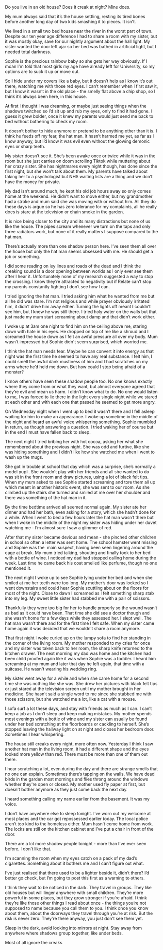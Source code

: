 Do you live in an old house? Does it creak at night? Mine does.

My mum always said that it’s the house settling, resting its tired bones before another long day of two kids smashing it to pieces. It isn't.

We lived in a small two bed house near the river in the worst part of town. Despite our ten year age difference I had to share a room with my sister, but it was mostly okay, save for our nightly argument about the hall light. My sister wanted the door left ajar so her bed was bathed in artificial light, but I needed total darkness.

Sophie is the precious rainbow baby so she gets her way obviously. If I moan I'm told that most girls my age have already left for University, so my options are to suck it up or move out.

So I hide under my covers like a baby, but it doesn’t help as I know it’s out there, watching me with those red eyes. I can’t remember when I first saw it, but I know it wasn’t in the old place - the smelly flat above a chip shop, so I think it’s always been here, in this house. 

At first I thought I was dreaming, or maybe just seeing things when the shadows twitched so I’d sit up and rub my eyes, only to find it had gone. I guess it grew bolder, once it knew my parents would just send me back to bed without bothering to check my room. 

It doesn’t bother to hide anymore or pretend to be anything other than it is. I think he feeds off my fear, the hat man. It hasn’t harmed me yet, as far as I know anyway, but I’d know it was evil even without the glowing demonic eyes or sharp teeth. 

My sister doesn’t see it. She’s been awake once or twice while it was in the room but she just carries on doom scrolling Tiktok while muttering about her crazy sister. She has nightmares every night though, has done since the first night, but she won’t talk about them. My parents have talked about taking her to a psychologist but NHS waiting lists are a thing and we don’t have the money for private.

My dad isn’t around much, he kept his old job hours away so only comes home at the weekend. He didn’t want to move either, but my grandmother had a stroke and mum said she was moving with or without him. All they do these days is argue so he has zero tolerance for my complaints, all he really does is stare at the television or chain smoke in the garden. 

It is nice being closer to the city and its many distractions but none of us like the house. The pipes scream whenever we turn on the taps and only three radiators work, but none of it really matters I suppose compared to the hat man. 

There’s actually more than one shadow person here. I’ve seen them all over the house but only the hat man seems obsessed with me. He should get a job or something.

I did some reading on ley lines and roads of the dead and I think the creaking sound is a door opening between worlds as I only ever see them after I hear it. Unfortunately none of my research suggested a way to stop the crossing. I know they’re attracted to negativity but if Relate can’t stop my parents constantly fighting I don’t see how I can. 

I tried ignoring the hat man. I tried asking him what he wanted from me but all he did was stare. I’m not religious and while prayer obviously irritated him, it didn’t drive him away either. Turning the lights off meant I couldn’t see him, but I knew he was still there. I tried holy water on the walls but that just made my mum start screaming about damp and that didn’t work either.

I woke up at 3am one night to find him on the ceiling above me, staring down with hate in his eyes. He dropped on top of me like a shroud and I screamed the house down as I felt an awful pressure all over my body. Mum wasn't impressed but Sophie didn't seem surprised, which worried me.

I think the hat man needs fear. Maybe he can convert it into energy as that night was the first time he seemed to have any real substance. I felt him, I could smell the awful dank mustiness of him and I had scratches on my arms where he’d held me down. But how could I stop being afraid of a monster?

I know others have seen these shadow people too. No one knows exactly where they come from or what they want, but almost everyone agreed that they’re evil and mean us harm. I didn’t know what to do. No one would listen to me, I was forced to lie there in the light every single night while we stared at each other and with each one that passed he seemed to get more angry. 

On Wednesday night when I went up to bed it wasn’t there and I fell asleep waiting for him to make an appearance. I woke up sometime in the middle of the night and heard an awful voice whispering something. Sophie mumbled in return, as though answering a question. I tried waking her of course but in the end I must have fallen back to sleep.

The next night I tried bribing her with hot cocoa, asking her what she remembered about the previous night. She was odd and furtive, like she was hiding something and I didn’t like how she watched me when I went to wash up the mugs. 

She got in trouble at school that day which was a surprise, she’s normally a model pupil. She wouldn’t play with her friends and all she wanted to do was sit in the front room and draw pictures, using a lot of black felt tips. When my mum asked to see Sophie started screaming and tore them all up which meant in another historic event, she was sent to our room. As she climbed up the stairs she turned and smiled at me over her shoulder and there was something of the hat man in it. 

By the time bedtime arrived all seemed normal again. My sister ate her dinner and had her bath, even asking for a story, which she hadn’t done for a while. When I went to bed a few hours later the hat man wasn’t there but when I woke in the middle of the night my sister was hiding under her duvet watching me - I’m almost sure I saw a glimmer of red. 

After that my sister became devious and mean - she pinched other children in school so often a letter was sent home. The school hamster went missing and Sophie was the  main suspect, having been seen lingering around the cage at break. My mum tried talking, shouting and finally took to her bed with a bottle of wine. I noticed my dad had stopped calling home during the week. Last time he came back his coat smelled like perfume, though no one mentioned it.

The next night I woke up to see Sophie lying under her bed and when she smiled at me her teeth were too long. My mother’s door was locked so I went downstairs and could hear Sophie scuttling about on the floors for most of the night. Close to dawn I screamed as I felt something sharp stab into my leg. My sweet little sister had stabbed me with a pair of scissors. 

Thankfully they were too big for her to handle properly so the wound wasn’t as bad as it could have been. That time she did see a doctor though and she wasn’t home for a few days while they assessed her. I slept well. The hat man wasn’t there and for the first time I felt safe. When my sister came home again it was decided that we wouldn’t share a room anymore.

That first night I woke curled up on the lumpy sofa to find her standing in the corner of the living room. My mother responded to my cries for once and my sister was taken back to her room, the sharp knife returned to the kitchen drawer. The next morning my dad was home and the kitchen had been child proofed again like it was when Sophie was a toddler. I heard him screaming at my mum and later that day he left again, that time with a suitcase. He wasn't wearing his wedding ring.

My sister went away for a while and when she came home for a second time she was nothing like she was. She drew her pictures with black felt tips or just stared at the television screen until my mother brought in her medicine. She hasn’t said a single word to me since she stabbed me with those scissors, but she watched me a lot, like a cat with a mouse. 

I sofa surf a lot these days, and stay with friends as much as I can. I can’t keep a job as I don’t sleep and keep making mistakes. My mother spends most evenings with a bottle of wine and my sister can usually be found under her bed scratching at the floorboards or cackling to herself. She’s stopped leaving the hallway light on at night and closes her bedroom door. Sometimes I hear whispering. 

The house still creaks every night, more often now. Yesterday I think I saw another hat man in the living room, it had a different shape and the eyes looked more yellow than red. There must be more than one of them out there.

I hear scratching a lot, even during the day and there are strange smells that no one can explain. Sometimes there’s tapping on the walls. We have dead birds in the garden most mornings and flies throng around the windows whether they're open or closed. My mother used fly paper at first, but doesn't bother anymore as they just come back the next day.

I heard something calling my name earlier from the basement. It was my voice.

I don’t have anywhere else to sleep tonight. I’ve worn out my welcome at most places and the car got repossessed earlier today. The local police aren’t too kind to the homeless either. Mum hasn't come home from work. The locks are still on the kitchen cabinet and I’ve put a chair in front of the door. 

There are a lot more shadow people tonight - more than I’ve ever seen before. I don't like that.

I’m scanning the room when my eyes catch on a pack of my dad’s cigarettes. Something about it bothers me and I can’t figure out what.

I’ve just realised that there used to be a lighter beside it, didn’t there? I’d better go check, but I’m going to post this first as a warning to others. 

I think they wait to be noticed in the dark. They travel in groups. They like old houses but will linger anywhere with small children. They’re more powerful in some places, but they grow stronger if you’re afraid. I think they’re like those other things I read about once - the things you’re not supposed to name because you call them to you. I think once you know about them, about the doorways they travel through you’re at risk. But the risk is never zero. They're there anyway, you just don't see them yet.

Sleep in the dark, avoid looking into mirrors at night. Stay away from anywhere where shadows group together, like under beds. 

Most of all ignore the creaks. 